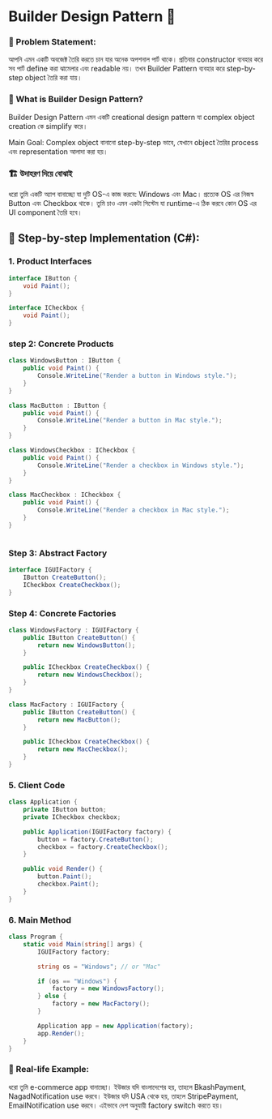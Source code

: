 # Builder Design Pattern 🚧

### 🔷 Problem Statement:

আপনি এমন একটি অবজেক্ট তৈরি করতে চান যার অনেক অপশনাল পার্ট থাকে। প্রতিবার constructor ব্যবহার করে সব পার্ট define করা ঝামেলার এবং readable নয়। তখন Builder Pattern ব্যবহার করে step-by-step object তৈরি করা যায়।

### 🧱 What is Builder Design Pattern?

Builder Design Pattern এমন একটি creational design pattern যা complex object creation কে simplify করে।

Main Goal: Complex object বানানো step-by-step ভাবে, যেখানে object তৈরির process এবং representation আলাদা করা হয়।

### 🏗 উদাহরণ দিয়ে বোঝাই

ধরো তুমি একটি অ্যাপ বানাচ্ছো যা দুটি OS-এ কাজ করবে: Windows এবং Mac। প্রত্যেক OS এর নিজস্ব Button এবং Checkbox থাকে। তুমি চাও এমন একটা সিস্টেম যা runtime-এ ঠিক করবে কোন OS এর UI component তৈরি হবে।

## 🧩 Step-by-step Implementation (C#):

### 1. Product Interfaces

```cs
interface IButton {
    void Paint();
}

interface ICheckbox {
    void Paint();
}

```

### step 2: Concrete Products

```cs
class WindowsButton : IButton {
    public void Paint() {
        Console.WriteLine("Render a button in Windows style.");
    }
}

class MacButton : IButton {
    public void Paint() {
        Console.WriteLine("Render a button in Mac style.");
    }
}

class WindowsCheckbox : ICheckbox {
    public void Paint() {
        Console.WriteLine("Render a checkbox in Windows style.");
    }
}

class MacCheckbox : ICheckbox {
    public void Paint() {
        Console.WriteLine("Render a checkbox in Mac style.");
    }
}



```

### Step 3: Abstract Factory

```cs
interface IGUIFactory {
    IButton CreateButton();
    ICheckbox CreateCheckbox();
}


```

### Step 4: Concrete Factories

```cs
class WindowsFactory : IGUIFactory {
    public IButton CreateButton() {
        return new WindowsButton();
    }

    public ICheckbox CreateCheckbox() {
        return new WindowsCheckbox();
    }
}

class MacFactory : IGUIFactory {
    public IButton CreateButton() {
        return new MacButton();
    }

    public ICheckbox CreateCheckbox() {
        return new MacCheckbox();
    }
}


```

### 5. Client Code

```cs
class Application {
    private IButton button;
    private ICheckbox checkbox;

    public Application(IGUIFactory factory) {
        button = factory.CreateButton();
        checkbox = factory.CreateCheckbox();
    }

    public void Render() {
        button.Paint();
        checkbox.Paint();
    }
}


```

### 6. Main Method

```cs
class Program {
    static void Main(string[] args) {
        IGUIFactory factory;

        string os = "Windows"; // or "Mac"

        if (os == "Windows") {
            factory = new WindowsFactory();
        } else {
            factory = new MacFactory();
        }

        Application app = new Application(factory);
        app.Render();
    }
}


```

### 📘 Real-life Example:

ধরো তুমি e-commerce app বানাচ্ছো। ইউজার যদি বাংলাদেশের হয়, তাহলে BkashPayment, NagadNotification use করবে। ইউজার যদি USA থেকে হয়, তাহলে StripePayment, EmailNotification use করবে। এইভাবে দেশ অনুযায়ী factory switch করতে হয়।
